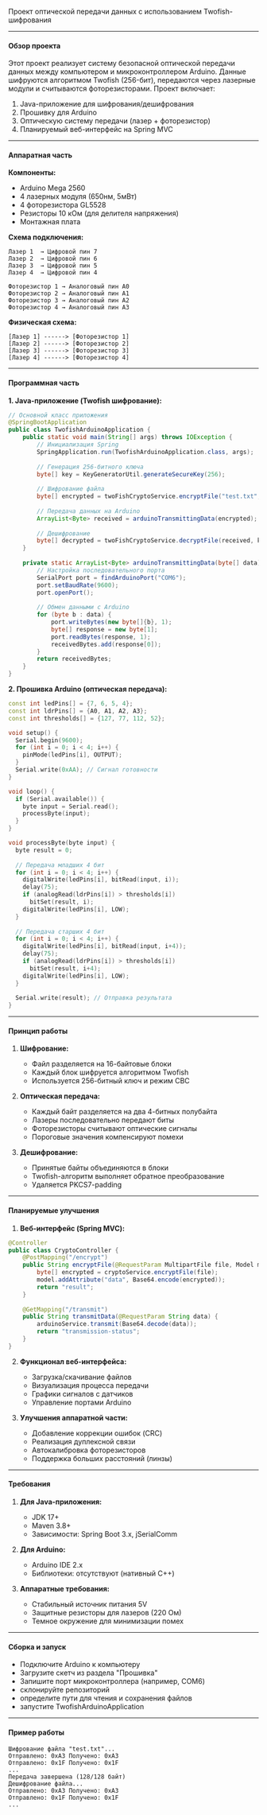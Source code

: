 Проект оптической передачи данных с использованием Twofish-шифрования

---

#### Обзор проекта
Этот проект реализует систему безопасной оптической передачи данных между компьютером и микроконтроллером Arduino. Данные шифруются алгоритмом Twofish (256-бит), передаются через лазерные модули и считываются фоторезисторами. Проект включает:
1. Java-приложение для шифрования/дешифрования
2. Прошивку для Arduino
3. Оптическую систему передачи (лазер + фоторезистор)
4. Планируемый веб-интерфейс на Spring MVC

---

#### Аппаратная часть
**Компоненты:**
- Arduino Mega 2560
- 4 лазерных модуля (650нм, 5мВт)
- 4 фоторезистора GL5528
- Резисторы 10 кОм (для делителя напряжения)
- Монтажная плата

**Схема подключения:**
```
Лазер 1  → Цифровой пин 7
Лазер 2  → Цифровой пин 6
Лазер 3  → Цифровой пин 5
Лазер 4  → Цифровой пин 4

Фоторезистор 1 → Аналоговый пин A0
Фоторезистор 2 → Аналоговый пин A1
Фоторезистор 3 → Аналоговый пин A2
Фоторезистор 4 → Аналоговый пин A3
```

**Физическая схема:**
```
[Лазер 1] ------> [Фоторезистор 1]
[Лазер 2] ------> [Фоторезистор 2]
[Лазер 3] ------> [Фоторезистор 3]
[Лазер 4] ------> [Фоторезистор 4]
```

---

#### Программная часть

**1. Java-приложение (Twofish шифрование):**
```java
// Основной класс приложения
@SpringBootApplication
public class TwofishArduinoApplication {
    public static void main(String[] args) throws IOException {
        // Инициализация Spring
        SpringApplication.run(TwofishArduinoApplication.class, args);
        
        // Генерация 256-битного ключа
        byte[] key = KeyGeneratorUtil.generateSecureKey(256);
        
        // Шифрование файла
        byte[] encrypted = twoFishCryptoService.encryptFile("test.txt", key);
        
        // Передача данных на Arduino
        ArrayList<Byte> received = arduinoTransmittingData(encrypted);
        
        // Дешифрование
        byte[] decrypted = twoFishCryptoService.decryptFile(received, key);
    }
    
    private static ArrayList<Byte> arduinoTransmittingData(byte[] data) {
        // Настройка последовательного порта
        SerialPort port = findArduinoPort("COM6");
        port.setBaudRate(9600);
        port.openPort();
        
        // Обмен данными с Arduino
        for (byte b : data) {
            port.writeBytes(new byte[]{b}, 1);
            byte[] response = new byte[1];
            port.readBytes(response, 1);
            receivedBytes.add(response[0]);
        }
        return receivedBytes;
    }
}
```

**2. Прошивка Arduino (оптическая передача):**
```cpp
const int ledPins[] = {7, 6, 5, 4};
const int ldrPins[] = {A0, A1, A2, A3};
const int thresholds[] = {127, 77, 112, 52};

void setup() {
  Serial.begin(9600);
  for (int i = 0; i < 4; i++) {
    pinMode(ledPins[i], OUTPUT);
  }
  Serial.write(0xAA); // Сигнал готовности
}

void loop() {
  if (Serial.available()) {
    byte input = Serial.read();
    processByte(input);
  }
}

void processByte(byte input) {
  byte result = 0;
  
  // Передача младших 4 бит
  for (int i = 0; i < 4; i++) {
    digitalWrite(ledPins[i], bitRead(input, i));
    delay(75);
    if (analogRead(ldrPins[i]) > thresholds[i]) 
      bitSet(result, i);
    digitalWrite(ledPins[i], LOW);
  }
  
  // Передача старших 4 бит
  for (int i = 0; i < 4; i++) {
    digitalWrite(ledPins[i], bitRead(input, i+4));
    delay(75);
    if (analogRead(ldrPins[i]) > thresholds[i]) 
      bitSet(result, i+4);
    digitalWrite(ledPins[i], LOW);
  }
  
  Serial.write(result); // Отправка результата
}
```

---

#### Принцип работы
1. **Шифрование:**
   - Файл разделяется на 16-байтовые блоки
   - Каждый блок шифруется алгоритмом Twofish
   - Используется 256-битный ключ и режим CBC

2. **Оптическая передача:**
   - Каждый байт разделяется на два 4-битных полубайта
   - Лазеры последовательно передают биты
   - Фоторезисторы считывают оптические сигналы
   - Пороговые значения компенсируют помехи

3. **Дешифрование:**
   - Принятые байты объединяются в блоки
   - Twofish-алгоритм выполняет обратное преобразование
   - Удаляется PKCS7-padding

---

#### Планируемые улучшения
1. **Веб-интерфейс (Spring MVC):**
```java
@Controller
public class CryptoController {
    @PostMapping("/encrypt")
    public String encryptFile(@RequestParam MultipartFile file, Model model) {
        byte[] encrypted = cryptoService.encryptFile(file);
        model.addAttribute("data", Base64.encode(encrypted));
        return "result";
    }
    
    @GetMapping("/transmit")
    public String transmitData(@RequestParam String data) {
        arduinoService.transmit(Base64.decode(data));
        return "transmission-status";
    }
}
```

2. **Функционал веб-интерфейса:**
   - Загрузка/скачивание файлов
   - Визуализация процесса передачи
   - Графики сигналов с датчиков
   - Управление портами Arduino

3. **Улучшения аппаратной части:**
   - Добавление коррекции ошибок (CRC)
   - Реализация дуплексной связи
   - Автокалибровка фоторезисторов
   - Поддержка больших расстояний (линзы)

---

#### Требования
1. **Для Java-приложения:**
   - JDK 17+
   - Maven 3.8+
   - Зависимости: Spring Boot 3.x, jSerialComm

2. **Для Arduino:**
   - Arduino IDE 2.x
   - Библиотеки: отсутствуют (нативный C++)

3. **Аппаратные требования:**
   - Стабильный источник питания 5V
   - Защитные резисторы для лазеров (220 Ом)
   - Темное окружение для минимизации помех

---

#### Сборка и запуск
   - Подключите Arduino к компьютеру
   - Загрузите скетч из раздела "Прошивка"
   - Запишите порт микроконтроллера (например, COM6)
   - склонируйте репозиторий
   - определите пути для чтения и сохранения файлов
   - запустите TwofishArduinoApplication

---

#### Пример работы
```
Шифрование файла "test.txt"...
Отправлено: 0xA3 Получено: 0xA3
Отправлено: 0x1F Получено: 0x1F
...
Передача завершена (128/128 байт)
Дешифрование файла...
Отправлено: 0xA3 Получено: 0xA3
Отправлено: 0x1F Получено: 0x1F
...
```
